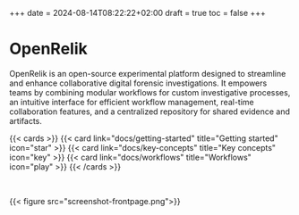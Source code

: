 +++
date = 2024-08-14T08:22:22+02:00
draft = true
toc = false
+++

# OpenRelik

OpenRelik is an open-source experimental platform designed to streamline and enhance collaborative digital forensic investigations. It empowers teams by combining modular workflows for custom investigative processes, an intuitive interface for efficient workflow management, real-time collaboration features, and a centralized repository for shared evidence and artifacts.

{{< cards >}}
    {{< card link="docs/getting-started" title="Getting started" icon="star" >}}
    {{< card link="docs/key-concepts" title="Key concepts" icon="key" >}}
    {{< card link="docs/workflows" title="Workflows" icon="play" >}}
{{< /cards >}}

<br>

{{< figure src="screenshot-frontpage.png">}}
